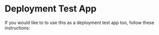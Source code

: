 # Deployment Test App

If you would like to to use this as a deployment test app too, follow these instructions:
